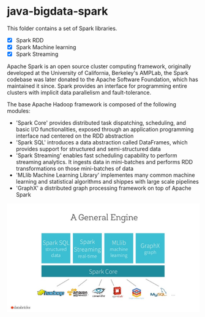 java-bigdata-spark
==========================

This folder contains a set of Spark libraries.

- [x] Spark RDD
- [x] Spark Machine learning
- [x] Spark Streaming

Apache Spark is an open source cluster computing framework, originally developed at the University of California, Berkeley's AMPLab, the Spark codebase was later donated to the Apache Software Foundation, which has maintained it since. Spark provides an interface for programming entire clusters with implicit data parallelism and fault-tolerance.

The base Apache Hadoop framework is composed of the following modules:

- 'Spark Core'   provides distributed task dispatching, scheduling, and basic I/O functionalities, exposed through an application programming interface nad centered on the RDD abstraction
- 'Spark SQL'  introduces a data abstraction called DataFrames, which provides support for structured and semi-structured data
- 'Spark Streaming'  enables fast scheduling capability to perform streaming analytics. It ingests data in mini-batches and performs RDD transformations on those mini-batches of data
- 'MLlib Machine Learning Library'  implementes many common machine learning and statistical algorithms and shippes with large scale pipelines
- 'GraphX'   a distributed graph processing framework on top of Apache Spark

![alt text](https://github.com/FaroukBENGHARSSALLAH/java-bigdata/blob/master/java-bigdata-spark/spark-components.jpg "Spark Components")

